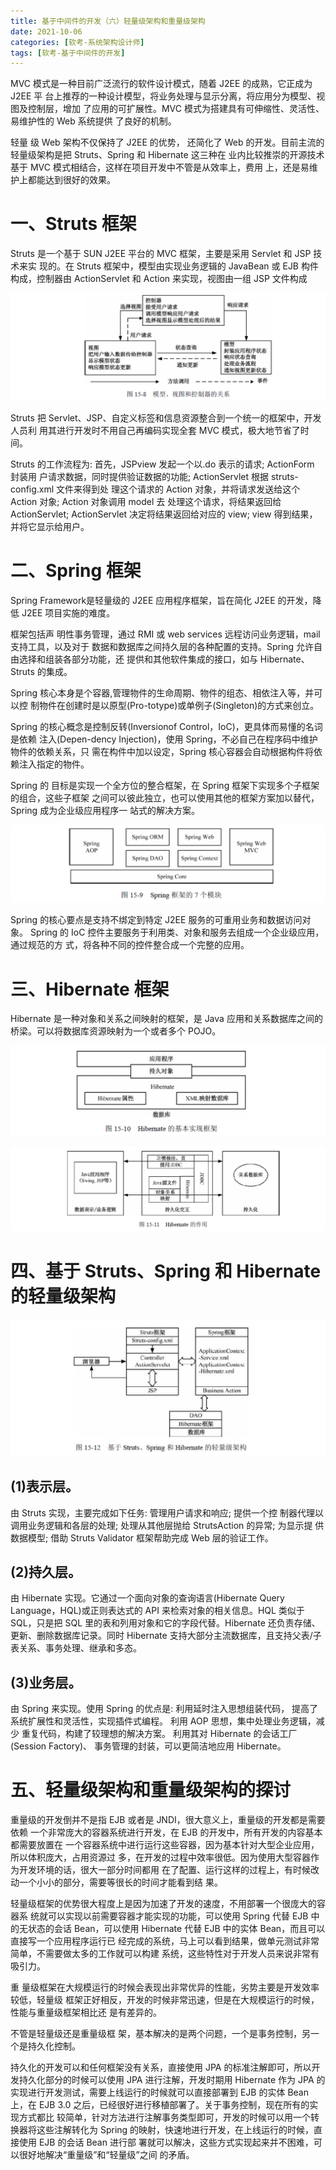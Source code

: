 ```yaml
---
title: 基于中间件的开发（六）轻量级架构和重量级架构
date: 2021-10-06
categories: [软考-系统架构设计师]
tags: [软考-基于中间件的开发]
---
```



MVC 模式是一种目前广泛流行的软件设计模式，随着 J2EE 的成熟，它正成为 J2EE 平 台上推荐的一种设计模型，将业务处理与显示分离，将应用分为模型、视图及控制层，增加 了应用的可扩展性。MVC 模式为搭建具有可伸缩性、灵活性、易维护性的 Web 系统提供 了良好的机制。

轻量 级 Web 架构不仅保持了 J2EE 的优势， 还简化了 Web 的开发。目前主流的轻量级架构是把 Struts、Spring 和 Hibernate 这三种在 业内比较推崇的开源技术基于 MVC 模式相结合，这样在项目开发中不管是从效率上，费用 上，还是易维护上都能达到很好的效果。

# 一、Struts 框架
Struts 是一个基于 SUN J2EE 平台的 MVC 框架，主要是采用 Servlet 和 JSP 技术来实 现的。在 Struts 框架中，模型由实现业务逻辑的 JavaBean 或 EJB 构件构成，控制器由 ActionServlet 和 Action 来实现，视图由一组 JSP 文件构成


![](/images/ruankao/7-5.png)

Struts 把 Servlet、JSP、自定义标签和信息资源整合到一个统一的框架中，开发人员利 用其进行开发时不用自己再编码实现全套 MVC 模式，极大地节省了时间。

Struts 的工作流程为:
首先，JSPview 发起一个以.do 表示的请求;
ActionForm 封装用 户请求数据，同时提供验证数据的功能;
ActionServlet 根据 struts-config.xml 文件来得到处 理这个请求的 Action 对象，并将请求发送给这个 Action 对象;
Action 对象调用 model 去 处理这个请求，将结果返回给 ActionServlet;
ActionServlet 决定将结果返回给对应的 view; 
view 得到结果，并将它显示给用户。


# 二、Spring 框架

Spring Framework是轻量级的 J2EE 应用程序框架，旨在简化 J2EE 的开发，降低 J2EE 项目实施的难度。

框架包括声 明性事务管理，通过 RMI 或 web services 远程访问业务逻辑，mail 支持工具，以及对于 数据和数据库之间持久层的各种配置的支持。Spring 允许自由选择和组装各部分功能，还 提供和其他软件集成的接口，如与 Hibernate、Struts 的集成。


Spring 核心本身是个容器,管理物件的生命周期、物件的组态、相依注入等，并可以控 制物件在创建时是以原型(Pro-totype)或单例子(Singleton)的方式来创立。


Spring 的核心概念是控制反转(Inversionof Control，IoC)，更具体而易懂的名词是依赖 注入(Depen-dency Injection)，使用 Spring，不必自己在程序码中维护物件的依赖关系，只 需在构件中加以设定，Spring 核心容器会自动根据构件将依赖注入指定的物件。

Spring 的 目标是实现一个全方位的整合框架，在 Spring 框架下实现多个子框架的组合，这些子框架 之间可以彼此独立，也可以使用其他的框架方案加以替代，Spring 成为企业级应用程序一 站式的解决方案。


![](/images/ruankao/7-6.png)

Spring 的核心要点是支持不绑定到特定 J2EE 服务的可重用业务和数据访问对象。 Spring 的 IoC 控件主要服务于利用类、对象和服务去组成一个企业级应用，通过规范的方 式，将各种不同的控件整合成一个完整的应用。

# 三、Hibernate 框架
Hibernate 是一种对象和关系之间映射的框架，是 Java 应用和关系数据库之间的桥梁。可以将数据库资源映射为一个或者多个 POJO。

![](/images/ruankao/7-7.png)

![](/images/ruankao/7-8.png)

# 四、基于 Struts、Spring 和 Hibernate 的轻量级架构

![](/images/ruankao/7-9.png)

## (1)表示层。
由 Struts 实现，主要完成如下任务:
管理用户请求和响应;
提供一个控 制器代理以调用业务逻辑和各层的处理;
处理从其他层抛给 StrutsAction 的异常;
为显示提 供数据模型;
借助 Struts Validator 框架帮助完成 Web 层的验证工作。


## (2)持久层。
由 Hibernate 实现。它通过一个面向对象的查询语言(Hibernate Query Language，HQL)或正则表达式的 API 来检索对象的相关信息。HQL 类似于 SQL，只是把 SQL 里的表和列用对象和它的字段代替。Hibernate 还负责存储、更新、删除数据库记录。同时 Hibernate 支持大部分主流数据库，且支持父表/子表关系、事务处理、继承和多态。

## (3)业务层。
由 Spring 来实现。使用 Spring 的优点是:
利用延时注入思想组装代码， 提高了系统扩展性和灵活性，实现插件式编程。
利用 AOP 思想，集中处理业务逻辑，减少 重复代码，构建了较理想的解决方案。
利用其对 Hibernate 的会话工厂(Session Factory)、 事务管理的封装，可以更简洁地应用 Hibernate。

# 五、轻量级架构和重量级架构的探讨

重量级的开发倒并不是指 EJB 或者是 JNDI，很大意义上，重量级的开发都是需要依赖 一个非常庞大的容器系统进行开发，在 EJB 的开发中，所有开发的内容基本都需要放置在 一个容器系统中进行运行这些容器，因为基本针对大型企业应用，所以体积庞大，占用资源过 多，在开发的过程中效率很低。因为使用大型容器作为开发环境的话，很大一部分时间都用 在了配置、运行这样的过程上，有时候改动一个小小的部分，需要等很长的时间才能看到结 果。

轻量级框架的优势很大程度上是因为加速了开发的速度，不用部署一个很庞大的容器系 统就可以实现以前需要容器才能实现的功能，可以使用 Spring 代替 EJB 中的无状态的会话 Bean，可以使用 Hibernate 代替 EJB 中的实体 Bean，而且可以直接写一个应用程序运行已 经完成的系统，马上可以看到结果，做单元测试非常简单，不需要做太多的工作就可以构建 系统，这些特性对于开发人员来说非常有吸引力。

重 量级框架在大规模运行的时候会表现出非常优异的性能，劣势主要是开发效率较低，轻量级 框架正好相反，开发的时候非常迅速，但是在大规模运行的时候，性能与重量级框架相比还 是有差异的。

不管是轻量级还是重量级框 架，基本解决的是两个问题，一个是事务控制，另一个是持久化控制。

持久化的开发可以和任何框架没有关系，直接使用 JPA 的标准注解即可，所以开发持久化部分的时候可以使用 JPA 进行注解，开发时期用 Hibernate 作为 JPA 的实现进行开发测试，需要上线运行的时候就可以直接部署到 EJB 的实体 Bean 上，在 EJB 3.0 之后，已经很好进行移植部署了。关于事务控制，现在所有的实现方式都比 较简单，针对方法进行注解事务类型即可，开发的时候可以用一个转换器将这些注解转化为 Spring 的映射，快速地进行开发，在上线运行的时候，直接使用 EJB 的会话 Bean 进行部 署就可以解决，这些方式实现起来并不困难，可以很好地解决“重量级”和“轻量级”之间 的矛盾。